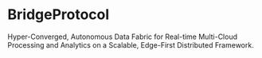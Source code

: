 # BridgeProtocol
Hyper-Converged, Autonomous Data Fabric for Real-time Multi-Cloud Processing and Analytics on a Scalable, Edge-First Distributed Framework.
